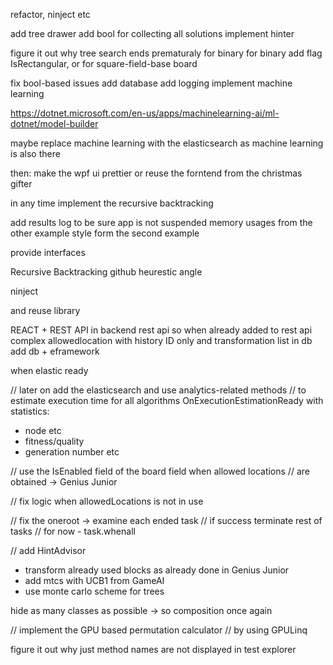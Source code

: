 refactor, ninject etc

add tree drawer 
add bool for collecting all solutions
implement hinter

figure it out why tree search ends prematuraly for binary
for binary add flag IsRectangular, or for square-field-base board 

fix bool-based issues
add database
add logging
implement machine learning

https://dotnet.microsoft.com/en-us/apps/machinelearning-ai/ml-dotnet/model-builder

maybe replace machine learning with the elasticsearch as machine learning is also there

then: make the wpf ui prettier or
reuse the forntend from the christmas gifter

in any time implement the recursive backtracking

add results log to be sure app is not suspended
memory usages from the other example
style form the second example

provide interfaces 

Recursive Backtracking github heurestic angle 

ninject

and reuse library 

REACT + REST API
in backend rest api 
so when already added to rest api
complex allowedlocation with history ID only and transformation list in db
add db + eframework

when elastic ready

// later on add the elasticsearch and use analytics-related methods
// to estimate execution time for all algorithms
OnExecutionEstimationReady
with statistics:
- node etc
- fitness/quality
- generation number etc

// use the IsEnabled field of the board field when allowed locations
// are obtained -> Genius Junior

// fix logic when allowedLocations is not in use

// fix the oneroot -> examine each ended task
// if success terminate rest of tasks
// for now - task.whenall

// add HintAdvisor
- transform already used blocks as already done in Genius Junior
- add mtcs with UCB1 from GameAI
- use monte carlo scheme for trees

hide as many classes as possible -> so composition once again	


// implement the GPU based permutation calculator
// by using GPULinq

figure it out why just method names are not displayed in test explorer
